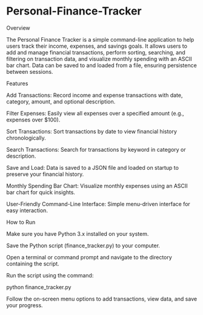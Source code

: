 # Personal-Finance-Tracker

Overview

The Personal Finance Tracker is a simple command-line application to help users track their income, expenses, and savings goals. It allows users to add and manage financial transactions, perform sorting, searching, and filtering on transaction data, and visualize monthly spending with an ASCII bar chart. Data can be saved to and loaded from a file, ensuring persistence between sessions.

Features

Add Transactions: Record income and expense transactions with date, category, amount, and optional description.

Filter Expenses: Easily view all expenses over a specified amount (e.g., expenses over $100).

Sort Transactions: Sort transactions by date to view financial history chronologically.

Search Transactions: Search for transactions by keyword in category or description.

Save and Load: Data is saved to a JSON file and loaded on startup to preserve your financial history.

Monthly Spending Bar Chart: Visualize monthly expenses using an ASCII bar chart for quick insights.

User-Friendly Command-Line Interface: Simple menu-driven interface for easy interaction.

How to Run

Make sure you have Python 3.x installed on your system.

Save the Python script (finance_tracker.py) to your computer.

Open a terminal or command prompt and navigate to the directory containing the script.

Run the script using the command:

python finance_tracker.py


Follow the on-screen menu options to add transactions, view data, and save your progress.

